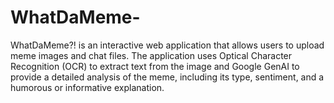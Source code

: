 # WhatDaMeme-
WhatDaMeme?! is an interactive web application that allows users to upload meme images and chat files. The application uses Optical Character Recognition (OCR) to extract text from the image and Google GenAI to provide a detailed analysis of the meme, including its type, sentiment, and a humorous or informative explanation.
